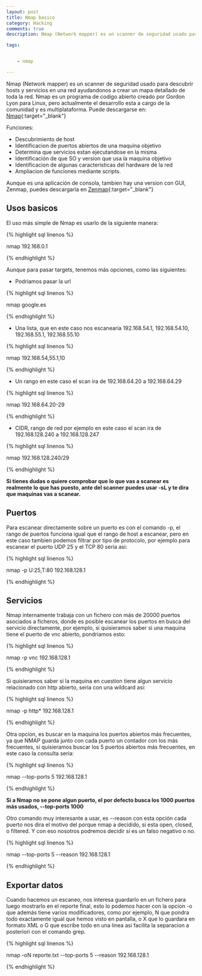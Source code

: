 ```yaml
---
layout: post
title: Nmap basico
category: Hacking
comments: true
description: Nmap (Network mapper) es un scanner de seguridad usado para descubrir hosts y servicios en una red ayudandonos a crear un mapa detallado de toda la red. Nmap es un programa de codigo abierto creado por Gordon Lyon para Linux, pero actualmente el desarrollo esta a cargo de la comunidad y es multiplataforma.

tags:   


    - nmap

---
```


Nmap (Network mapper) es un scanner de seguridad usado para descubrir hosts y servicios en una red ayudandonos a crear un mapa detallado de toda la red. Nmap es un programa de codigo abierto creado por Gordon Lyon para Linux, pero actualmente el desarrollo esta a cargo de la comunidad y es multiplataforma.
Puede descargarse en: [Nmap](https://nmap.org/){:target="_blank"}


Funciones:

* Descubrimiento de host
* Identificacion de puertos abiertos de una maquina objetivo
* Determina que servicios estan ejecutandose en la misma
* Identificación de que SO y version que usa la maquina objetivo
* Identificacion de algunas caracteristicas del hardware de la red
* Ampliacion de funciones mediante scripts.

Aunque es una aplicación de consola, tambien hay una version con GUI, Zenmap, puedes descargarla en [Zenmap](https://nmap.org/zenmap/){:target="_blank"}

## Usos basicos

El uso más simple de Nmap es usarlo de la siguiente manera:

{% highlight sql linenos %}

nmap 192.168.0.1

{% endhighlight %}

Aunque para pasar targets, tenemos más opciones, como las siguientes:

* Podriamos pasar la url

{% highlight sql linenos %}

nmap google.es

{% endhighlight %}

* Una lista, que en este caso nos escanearia 192.168.54.1, 192.168.54.10, 192.168.55.1, 192.168.55.10

{% highlight sql linenos %}

nmap 192.168.54,55.1,10

{% endhighlight %}

* Un rango en este caso el scan ira de 192.168.64.20 a 192.168.64.29

{% highlight sql linenos %}

nmap 192.168.64.20-29

{% endhighlight %}

* CIDR, rango de red por ejemplo en este caso el scan ira de 192.168.128.240 a 192.168.128.247

{% highlight sql linenos %}

nmap 192.168.128.240/29

{% endhighlight %}

__Si tienes dudas o quiere comprobar que lo que vas a scanear es realmente lo que has puesto, ante del scanner puedes usar -sL y te dira que maquinas vas a scanear.__


## Puertos

Para escanear directamente sobre un puerto es con el comando -p, el rango de puertos funciona igual que el rango de host a escanear, pero en este caso tambien podemos filtrar por tipo de protocolo, por ejemplo para escanear el puerto UDP 25 y el TCP 80 seria asi:

{% highlight sql linenos %}

nmap -p U:25,T:80 192.168.128.1

{% endhighlight %}


## Servicios

Nmap internamente trabaja con un fichero con más de 20000 puertos asociados a ficheros, donde es posible escanear los puertos en busca del servicio directamente, por ejemplo, si quisieramos saber si una maquina tiene el puerto de vnc abierto, pondriamos esto:

{% highlight sql linenos %}

nmap -p vnc 192.168.128.1

{% endhighlight %}

Si quisieramos saber si la maquina en cuestion tiene algun servicio relacionado con http abierto, seria con una wildcard asi:

{% highlight sql linenos %}

nmap -p http* 192.168.128.1

{% endhighlight %}

Otra opcion, es buscar en la maquina los puertos abiertos más frecuentes, ya que NMAP guarda junto con cada puerto un contador con los más frecuentes, si quisieramos buscar los 5 puertos abiertos más frecuentes, en este caso la consulta seria:

{% highlight sql linenos %}

nmap --top-ports 5 192.168.128.1

{% endhighlight %}

__Si a Nmap no se pone algun puerto, el por defecto busca los 1000 puertos más usados, --top-ports 1000__

Otro comando muy interesante a usar, es --reason con esta opción cada puerto nos dira el motivo del porque nmap a decidido, si esta open, closed, o filtered. Y con eso nosotros podremos decidir si es un falso negativo o no.

{% highlight sql linenos %}

nmap --top-ports 5 --reason 192.168.128.1

{% endhighlight %}


## Exportar datos

Cuando hacemos un escaneo, nos interesa guardarlo en un fichero para luego mostrarlo en el reporte final, esto lo podemos hacer con la opcion -o que además tiene varios modificadores, como por ejemplo, N que pondra todo exactamente igual que hemos visto en pantalla, o X que lo guardara en formato XML o G que escribe todo en una linea asi facilita la separacion a posteriori con el comando grep.


{% highlight sql linenos %}

nmap -oN reporte.txt --top-ports 5 --reason 192.168.128.1

{% endhighlight %}








